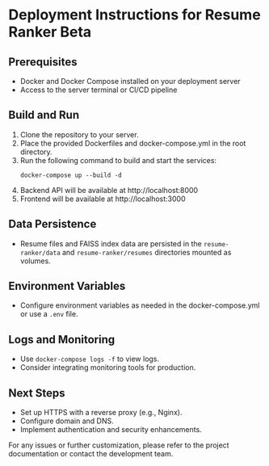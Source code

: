 # Deployment Instructions for Resume Ranker Beta

## Prerequisites
- Docker and Docker Compose installed on your deployment server
- Access to the server terminal or CI/CD pipeline

## Build and Run
1. Clone the repository to your server.
2. Place the provided Dockerfiles and docker-compose.yml in the root directory.
3. Run the following command to build and start the services:
   ```
   docker-compose up --build -d
   ```
4. Backend API will be available at http://localhost:8000
5. Frontend will be available at http://localhost:3000

## Data Persistence
- Resume files and FAISS index data are persisted in the `resume-ranker/data` and `resume-ranker/resumes` directories mounted as volumes.

## Environment Variables
- Configure environment variables as needed in the docker-compose.yml or use a `.env` file.

## Logs and Monitoring
- Use `docker-compose logs -f` to view logs.
- Consider integrating monitoring tools for production.

## Next Steps
- Set up HTTPS with a reverse proxy (e.g., Nginx).
- Configure domain and DNS.
- Implement authentication and security enhancements.

For any issues or further customization, please refer to the project documentation or contact the development team.
